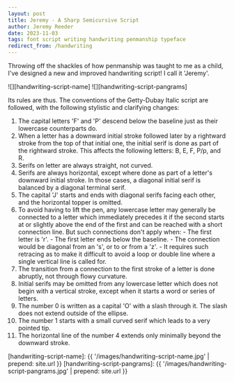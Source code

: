 ```yaml
---
layout: post
title: Jeremy - A Sharp Semicursive Script
author: Jeremy Reeder
date: 2023-11-03
tags: font script writing handwriting penmanship typeface
redirect_from: /handwriting
---
```


Throwing off the shackles of how penmanship was taught to me as a child, I've designed a new and improved handwriting script! I call it 'Jeremy'.

<div class="gallery" markdown="1">
![][handwriting-script-name]
![][handwriting-script-pangrams]
</div>

Its rules are thus. The conventions of the Getty-Dubay Italic script are followed, with the following stylistic and clarifying changes:
  1. The capital letters 'F' and 'P' descend below the baseline just as their lowercase counterparts do.
  2. When a letter has a downward initial stroke followed later by a rightward stroke from the top of that initial one, the initial serif is done as part of the rightward stroke. This affects the following letters: B, E, F, P/p, and R.
  3. Serifs on letter are always straight, not curved.
  4. Serifs are always horizontal, except where done as part of a letter's downward initial stroke. In those cases, a diagonal initial serif is balanced by a diagonal terminal serif.
  5. The capital 'J' starts and ends with diagonal serifs facing each other, and the horizontal topper is omitted.
  6. To avoid having to lift the pen, any lowercase letter may generally be connected to a letter which immediately precedes it if the second starts at or slightly above the end of the first and can be reached with a short connection line. But such connections don't apply when:
    - The first letter is 'r'.
    - The first letter ends below the baseline.
    - The connection would be diagonal from an 's', or to or from a 'z'.
    - It requires such retracing as to make it difficult to avoid a loop or double line where a single vertical line is called for.
  7. The transition from a connection to the first stroke of a letter is done abruptly, not through flowy curvature.
  8. Initial serifs may be omitted from any lowercase letter which does not begin with a vertical stroke, except when it starts a word or series of letters.
  9. The number 0 is written as a capital 'O' with a slash through it. The slash does not extend outside of the ellipse.
  10. The number 1 starts with a small curved serif which leads to a very pointed tip.
  11. The horizontal line of the number 4 extends only minimally beyond the downward stroke.


[handwriting-script-name]:     {{ '/images/handwriting-script-name.jpg'     | prepend: site.url }}
[handwriting-script-pangrams]: {{ '/images/handwriting-script-pangrams.jpg' | prepend: site.url }}

